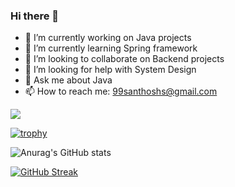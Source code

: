 ### Hi there 👋
- 🔭 I’m currently working on Java projects
- 🌱 I’m currently learning Spring framework
- 👯 I’m looking to collaborate on Backend projects
- 🤔 I’m looking for help with System Design
- 💬 Ask me about Java
- 📫 How to reach me: 99santhoshs@gmail.com

![](https://komarev.com/ghpvc/?username=Santhosh-1997&color=green)

[![trophy](https://github-profile-trophy.vercel.app/?username=Santhosh-1997)](https://github.com/ryo-ma/github-profile-trophy)

![Anurag's GitHub stats](https://github-readme-stats.vercel.app/api?username=Santhosh-1997&show_icons=true)

[![GitHub Streak](https://github-readme-streak-stats.herokuapp.com/?user=DenverCoder1)](https://git.io/streak-stats)


<!--
**Santhosh-1997/Santhosh-1997** is a ✨ _special_ ✨ repository because its `README.md` (this file) appears on your GitHub profile.

Here are some ideas to get you started:

- 🔭 I’m currently working on Java projects
- 🌱 I’m currently learning Spring framework
- 👯 I’m looking to collaborate on Backend projects
- 🤔 I’m looking for help with System Design
- 💬 Ask me about Java
- 📫 How to reach me: 99santhoshs@gmail.com
- 😄 Pronouns: ...
- ⚡ Fun fact: 
-->
